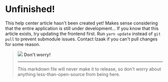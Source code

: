 # Unfinished!

This help center article hasn't been created yet! Makes sense considering that the entire application is still under development... If you know that this article exists, try updating the frontend first. Run `yarn update` instead of `git pull` to prevent submodule issues. Contact Izaak if you can't pull changes for some reason.

> ![](#WarningIcon) **Don't worry!** <hr/>
> This markdown file will never make it to release, so don't worry about anything less-than-open-source from being here.
